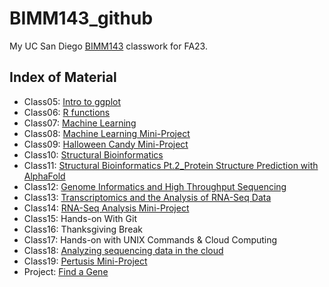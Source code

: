# BIMM143_github
My UC San Diego [BIMM143](https://bioboot.github.io/bimm143_F23/) classwork for FA23.

## Index of Material
- Class05: [Intro to ggplot](https://github.com/Chem075/BIMM143_github/blob/main/class05/class5.md)
- Class06: [R functions](https://github.com/Chem075/BIMM143_github/blob/main/class06/class06.md)
- Class07: [Machine Learning](https://github.com/Chem075/BIMM143_github/blob/main/class07/class07.md)
- Class08: [Machine Learning Mini-Project](https://github.com/Chem075/BIMM143_github/blob/main/class08/class08.md)
- Class09: [Halloween Candy Mini-Project](https://github.com/Chem075/BIMM143_github/blob/main/HalloweenCandyProject/class10.qmd)
- Class10: [Structural Bioinformatics](https://github.com/Chem075/BIMM143_github/blob/main/class10/class10_1.md)
- Class11: [Structural Bioinformatics Pt.2_Protein Structure Prediction with AlphaFold](https://github.com/Chem075/BIMM143_github/blob/main/class10/class10_1.md)
- Class12: [Genome Informatics and High Throughput Sequencing](https://github.com/Chem075/BIMM143_github/blob/main/class11/class11.md)
- Class13: [Transcriptomics and the Analysis of RNA-Seq Data](https://github.com/Chem075/BIMM143_github/blob/main/class13/class13.md)
- Class14: [RNA-Seq Analysis Mini-Project](https://github.com/Chem075/BIMM143_github/blob/main/class14/class14.md)
- Class15: Hands-on With Git
- Class16: Thanksgiving Break
- Class17: Hands-on with UNIX Commands & Cloud Computing
- Class18: [Analyzing sequencing data in the cloud](https://github.com/Chem075/BIMM143_github/blob/main/class18/class18.md)
- Class19: [Pertusis Mini-Project](https://github.com/Chem075/BIMM143_github/blob/main/class19/class19.md)
- Project: [Find a Gene](https://github.com/Chem075/BIMM143_github/blob/main/Find_A_Gene.pdf)


